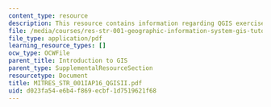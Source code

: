 ```yaml
---
content_type: resource
description: This resource contains information regarding QGIS exercise II.
file: /media/courses/res-str-001-geographic-information-system-gis-tutorial-january-iap-2016/d023fa54e6b4f869ecbf1d7519621f68_MITRES_STR_001IAP16_QGISII.pdf
file_type: application/pdf
learning_resource_types: []
ocw_type: OCWFile
parent_title: Introduction to GIS
parent_type: SupplementalResourceSection
resourcetype: Document
title: MITRES_STR_001IAP16_QGISII.pdf
uid: d023fa54-e6b4-f869-ecbf-1d7519621f68
---
```

